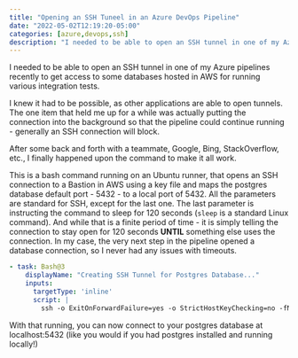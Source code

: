 ```yaml
---
title: "Opening an SSH Tuneel in an Azure DevOps Pipeline"
date: "2022-05-02T12:19:20-05:00"
categories: [azure,devops,ssh]
description: "I needed to be able to open an SSH tunnel in one of my Azure pipelines recently to get access to some databases hosted in AWS for running various integration tests."
---
```


I needed to be able to open an SSH tunnel in one of my Azure pipelines recently to get access to some databases hosted in AWS for running various integration tests.

I knew it had to be possible, as other applications are able to open tunnels. The one item that held me up for a while was actually putting the connection into the background so that the pipeline could continue running - generally an SSH connection will block.

After some back and forth with a teammate, Google, Bing, StackOverflow, etc., I finally happened upon the command to make it all work.

This is a bash command running on an Ubuntu runner, that opens an SSH connection to a Bastion in AWS using a key file and maps the postgres database default port - 5432 - to a local port of 5432. All the parameters are standard for SSH, except for the last one. The last parameter is instructing the command to sleep for 120 seconds (`sleep` is a standard Linux command). And while that is a finite period of time - it is simply telling the connection to stay open for 120 seconds **UNTIL** something else uses the connection.  In my case, the very next step in the pipeline opened a database connection, so I never had any issues with timeouts.

```yaml
- task: Bash@3
    displayName: "Creating SSH Tunnel for Postgres Database..."
    inputs:
      targetType: 'inline'
      script: |
        ssh -o ExitOnForwardFailure=yes -o StrictHostKeyChecking=no -fN -i '$(System.DefaultWorkingDirectory)/SSH Keys/bastion.pem' -L 5432:postgres-database.us-east-2.rds.amazonaws.com:5432 ec2-user@ec2-1-1-1-1.us-east-2.compute.amazonaws.com sleep 120 &
```

With that running, you can now connect to your postgres database at localhost:5432 (like you would if you had postgres installed and running locally!)
